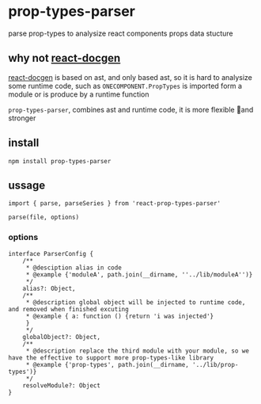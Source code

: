 # prop-types-parser

parse prop-types to analysize react components props data stucture

## why not [react-docgen](https://github.com/reactjs/react-docgen)

[react-docgen](https://github.com/reactjs/react-docgen) is based on ast, and only based ast, so it is hard to analysize some runtime code, such as `ONECOMPONENT.PropTypes` is imported form a module or is produce by a runtime function

`prop-types-parser`, combines ast and runtime code, it is more flexible and stronger
## install
`npm install prop-types-parser`

## ussage

```
import { parse, parseSeries } from 'react-prop-types-parser'

parse(file, options)
```

### options
```
interface ParserConfig {
    /**
     * @desciption alias in code
     * @example {'moduleA', path.join(__dirname, ''../lib/moduleA'')}
     */
    alias?: Object,
    /**
     * @description global object will be injected to runtime code, and removed when finished excuting
     * @example { a: function () {return 'i was injected'}
     }
     */
    globalObject?: Object,
    /**
     * @description replace the third module with your module, so we have the effective to support more prop-types-like library
     * @example {'prop-types', path.join(__dirname, '../lib/prop-types')}
     */
    resolveModule?: Object
}
```